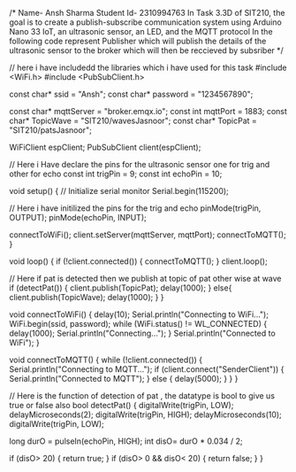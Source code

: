 /*
Name- Ansh Sharma
Student Id- 2310994763
In Task 3.3D of SIT210, the goal is to create a publish-subscribe 
communication system using Arduino Nano 33 IoT, an ultrasonic sensor, an LED, and the MQTT protocol
In the following code represent Publisher which will publish the details of the ultrasonic sensor to
the broker which will then be reccieved by subsriber
*/

// here i have includedd the libraries which i have used for this task 
#include <WiFi.h>
#include <PubSubClient.h>

const char* ssid = "Ansh";
const char* password = "1234567890";

const char* mqttServer = "broker.emqx.io";
const int mqttPort = 1883;
const char* TopicWave = "SIT210/wavesJasnoor";
const char* TopicPat = "SIT210/patsJasnoor";

WiFiClient espClient;
PubSubClient client(espClient);

// Here i Have declare the pins for the ultrasonic sensor one for trig and other for echo
const int trigPin = 9;
const int echoPin = 10;

void setup() {
  // Initialize serial monitor
  Serial.begin(115200);

  // Here i have initilized the pins for the trig and echo
  pinMode(trigPin, OUTPUT);
  pinMode(echoPin, INPUT);

  connectToWiFi();
  client.setServer(mqttServer, mqttPort);
  connectToMQTT();
}

void loop() {
  if (!client.connected()) {
    connectToMQTT();
  }
  client.loop();

  // Here if pat is detected then we publish at topic of pat other wise at wave
  if (detectPat()) {
    client.publish(TopicPat);
    delay(1000);
  }
  else{
    client.publish(TopicWave);
    delay(1000);
  }
}

void connectToWiFi() {
  delay(10);
  Serial.println("Connecting to WiFi...");
  WiFi.begin(ssid, password);
  while (WiFi.status() != WL_CONNECTED) {
    delay(1000);
    Serial.println("Connecting...");
  }
  Serial.println("Connected to WiFi");
}

void connectToMQTT() {
  while (!client.connected()) {
    Serial.println("Connecting to MQTT...");
    if (client.connect("SenderClient")) {
      Serial.println("Connected to MQTT");
    } else {
      delay(5000);
    }
  }
}


// Here is the function of detection of pat , the datatype is bool to give us true or false also
bool detectPat() {
  digitalWrite(trigPin, LOW);
  delayMicroseconds(2);
  digitalWrite(trigPin, HIGH);
  delayMicroseconds(10);
  digitalWrite(trigPin, LOW);

  long durO = pulseIn(echoPin, HIGH);
  int disO= durO * 0.034 / 2;

  if (disO> 20) {
    return true;
  }
  if (disO> 0 && disO< 20) {
    return false;
  }
}
